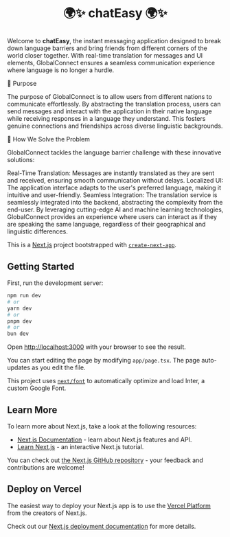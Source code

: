 # <p style = "text-align: center"> 🌍✨ chatEasy 🌍✨ </p>
Welcome to **chatEasy**, the instant messaging application designed to break down language barriers and bring friends from different corners of the world closer together. With real-time translation for messages and UI elements, GlobalConnect ensures a seamless communication experience where language is no longer a hurdle.

📜 Purpose

The purpose of GlobalConnect is to allow users from different nations to communicate effortlessly. By abstracting the translation process, users can send messages and interact with the application in their native language while receiving responses in a language they understand. This fosters genuine connections and friendships across diverse linguistic backgrounds.

🔧 How We Solve the Problem

GlobalConnect tackles the language barrier challenge with these innovative solutions:

Real-Time Translation: Messages are instantly translated as they are sent and received, ensuring smooth communication without delays.
Localized UI: The application interface adapts to the user's preferred language, making it intuitive and user-friendly.
Seamless Integration: The translation service is seamlessly integrated into the backend, abstracting the complexity from the end-user.
By leveraging cutting-edge AI and machine learning technologies, GlobalConnect provides an experience where users can interact as if they are speaking the same language, regardless of their geographical and linguistic differences.

This is a [Next.js](https://nextjs.org/) project bootstrapped with [`create-next-app`](https://github.com/vercel/next.js/tree/canary/packages/create-next-app).

## Getting Started

First, run the development server:

```bash
npm run dev
# or
yarn dev
# or
pnpm dev
# or
bun dev
```

Open [http://localhost:3000](http://localhost:3000) with your browser to see the result.

You can start editing the page by modifying `app/page.tsx`. The page auto-updates as you edit the file.

This project uses [`next/font`](https://nextjs.org/docs/basic-features/font-optimization) to automatically optimize and load Inter, a custom Google Font.

## Learn More

To learn more about Next.js, take a look at the following resources:

- [Next.js Documentation](https://nextjs.org/docs) - learn about Next.js features and API.
- [Learn Next.js](https://nextjs.org/learn) - an interactive Next.js tutorial.

You can check out [the Next.js GitHub repository](https://github.com/vercel/next.js/) - your feedback and contributions are welcome!

## Deploy on Vercel

The easiest way to deploy your Next.js app is to use the [Vercel Platform](https://vercel.com/new?utm_medium=default-template&filter=next.js&utm_source=create-next-app&utm_campaign=create-next-app-readme) from the creators of Next.js.

Check out our [Next.js deployment documentation](https://nextjs.org/docs/deployment) for more details.
